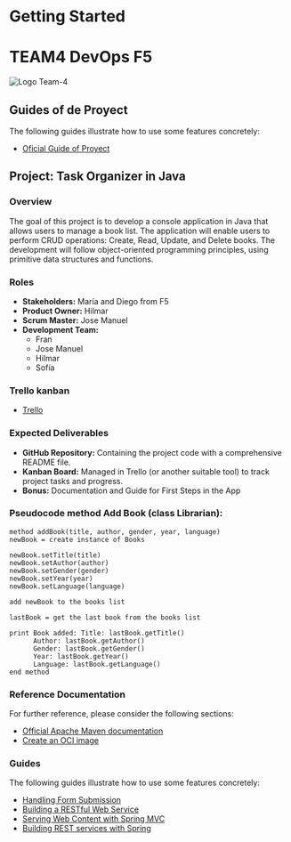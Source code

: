 # Getting Started

# TEAM4 DevOps F5

![Logo Team-4](../fixdev/src/main/resources/images/T4.png) 

## Guides of de Proyect
The following guides illustrate how to use some features concretely:

* [Oficial Guide of Proyect](https://www.canva.com/design/DAGIads9dxM/de7LSGPOiIYTYFneG-HvhQ/view?utm_content=DAGIads9dxM&utm_campaign=designshare&utm_medium=link&utm_source=editor)

## Project: Task Organizer in Java

### Overview
The goal of this project is to develop a console application in Java that allows users to manage a book list. The application will enable users to perform CRUD operations: Create, Read, Update, and Delete books. The development will follow object-oriented programming principles, using primitive data structures and functions.

### Roles
- **Stakeholders:** María and Diego from F5
- **Product Owner:** Hilmar
- **Scrum Master:** Jose Manuel
- **Development Team:**
    - Fran
    - Jose Manuel
    - Hilmar
    - Sofía

### Trello kanban

* [Trello](https://trello.com/invite/b/gwXZcE3I/ATTI2f2d64ef3d930d31b129664517db3e7986B90473/biblioteca)


### Expected Deliverables
- **GitHub Repository:** Containing the project code with a comprehensive README file.
- **Kanban Board:** Managed in Trello (or another suitable tool) to track project tasks and progress.
- **Bonus:** Documentation and Guide for First Steps in the App

 
### Pseudocode method Add Book (class Librarian):

    method addBook(title, author, gender, year, language)
    newBook = create instance of Books
    
    newBook.setTitle(title)
    newBook.setAuthor(author)
    newBook.setGender(gender)
    newBook.setYear(year)
    newBook.setLanguage(language)

    add newBook to the books list
    
    lastBook = get the last book from the books list
    
    print Book added: Title: lastBook.getTitle() 
          Author: lastBook.getAuthor() 
          Gender: lastBook.getGender() 
          Year: lastBook.getYear() 
          Language: lastBook.getLanguage()
    end method



### Reference Documentation
For further reference, please consider the following sections:

* [Official Apache Maven documentation](https://maven.apache.org/guides/index.html)
* [Create an OCI image](https://docs.spring.io/spring-boot/docs/3.3.0/maven-plugin/reference/html/#build-image)

### Guides
The following guides illustrate how to use some features concretely:
* [Handling Form Submission](https://spring.io/guides/gs/handling-form-submission/)
* [Building a RESTful Web Service](https://spring.io/guides/gs/rest-service/)
* [Serving Web Content with Spring MVC](https://spring.io/guides/gs/serving-web-content/)
* [Building REST services with Spring](https://spring.io/guides/tutorials/rest/)
